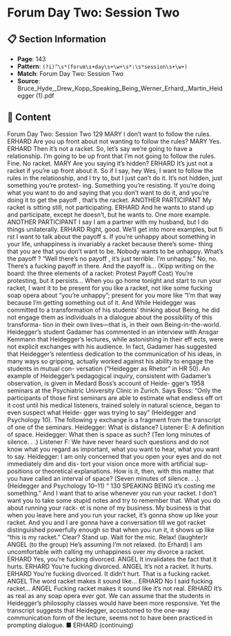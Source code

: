 # Forum Day Two: Session Two

## 📋 Section Information

- **Page**: 143
- **Pattern**: `(?i)^\s*(forum\s+day\s+\w+\s*:\s*session\s+\w+)`
- **Match**: Forum Day Two: Session Two
- **Source**: Bruce_Hyde,_Drew_Kopp_Speaking_Being_Werner_Erhard,_Martin_Heidegger (1).pdf

## 📄 Content

Forum Day Two: Session Two
129
MARY
I don’t want to follow the rules.
ERHARD
Are you up front about not wanting to follow the rules?
MARY
Yes.
ERHARD
Then it’s not a racket. So, let’s say we’re going to have a relationship. I’m going to be up front
that I’m not going to follow the rules. Fine. No racket.
MARY
Are you saying it’s hidden?
ERHARD
It’s just not a racket if you’re up front about it. So if I say, hey Wes, I want to follow the rules in
the relationship, and I try to, but I just can’t do it. It’s not hidden, just something you’re protest-
ing. Something you’re resisting. If you’re doing what you want to do and saying that you don’t
want to do it, and you’re doing it to get the payoff , that’s the racket.
ANOTHER PARTICIPANT
My racket is sitting still, not participating.
ERHARD
And he wants to stand up and participate, except he doesn’t, but he wants to. One more
example.
ANOTHER PARTICIPANT
I say I am a partner with my husband, but I do things unilaterally.
ERHARD
Right, good. We’ll get into more examples, but fi rst I want to talk about the payoff s. If you’re
unhappy about something in your life, unhappiness is invariably a racket because there’s some-
thing that you are that you don’t want to be. Nobody wants to be unhappy. What’s the payoff ?
“Well there’s no payoff , it’s just terrible. I’m unhappy.” No, no. There’s a fucking payoff  in there.
And the payoff  is...
(Kipp writing on the board: the three elements of a racket: Protest Payoff  Cost)
You’re protesting, but it persists... When you go home tonight and start to run your racket,
I want it to be present for you like a racket, not like some fucking soap opera about “you’re
unhappy”; present for you more like “I’m that way because I’m getting something out of it. And
While Heidegger was committed to a transformation of
his students’ thinking about Being, he did not engage them as
individuals in a dialogue about the possibility of this transforma-
tion in their own lives—that is, in their own Being-in-the-world.
Heidegger’s student Gadamer has commented in an interview with
Ansgar Kemmann that Heidegger’s lectures, while astonishing in
their eff ects, were not explicit exchanges with his audience. In fact,
Gadamer has suggested that Heidegger’s relentless dedication to
the communication of his ideas, in many ways so gripping, actually
worked against his ability to engage the students in mutual con-
versation (“Heidegger as Rhetor” in HR 50).
An example of Heidegger’s pedagogical inquiry, consistent with
Gadamer’s observation, is given in Medard Boss’s account of Heide-
gger’s 1958 seminars at the Psychiatric University Clinic in Zurich.
Says Boss: “Only the participants of those first seminars are able
to estimate what endless eff ort it cost until his medical listeners,
trained solely in natural science, began to even suspect what Heide-
gger was trying to say” (Heidegger and Psychology 10). The following
y
exchange is a fragment from the transcript of one of the seminars.
Heidegger: What is distance?
Listener E: A definition of space.
Heidegger: What then is space as such?
(Ten long minutes of silence. . .)
Listener F: We have never heard such questions
and do not know what you regard as important,
what you want to hear, what you want to say.
Heidegger: I am only concerned that you open
your eyes and do not immediately dim and dis-
tort your vision once more with artificial sup-
positions or theoretical explanations. How is it,
then, with this matter that you have called an
interval of space?
(Seven minutes of silence. . .).
(Heidegger and Psychology 10–11)
“
130
SPEAKING BEING
it’s costing me something.” And I want that to arise whenever you run your racket. I don’t want
you to take some stupid notes and try to remember that. What you do about running your rack-
et is none of my business. My business is that when you leave here and you run your racket, it’s
gonna show up like your racket. And you and I are gonna have a conversation till we got racket
distinguished powerfully enough so that when you run it, it shows up like “this is my racket.”
Clear? Stand up. Wait for the mic. Relax!
(laughter)r
ANGEL (to the group)
He’s assuming I’m not relaxed.
(to Erhard)
I am uncomfortable with calling my unhappiness over my divorce a racket.
ERHARD
Yes, you’re fucking divorced.
ANGEL
It invalidates the fact that it hurts.
ERHARD
You’re fucking divorced.
ANGEL
It’s not a racket. It hurts.
ERHARD
You’re fucking divorced. It didn’t hurt. That is a fucking racket.
ANGEL
The word racket makes it sound like...
ERHARD
No I said fucking racket...
ANGEL
Fucking racket makes it sound like it’s not real.
ERHARD
It’s as real as any soap opera ever got.
We can assume that the students in Heidegger’s philosophy classes
would have been more responsive. Yet the transcript suggests
that Heidegger, accustomed to the one-way communication form
of the lecture, seems not to have been practiced in prompting
dialogue. ■
ERHARD (continuing)